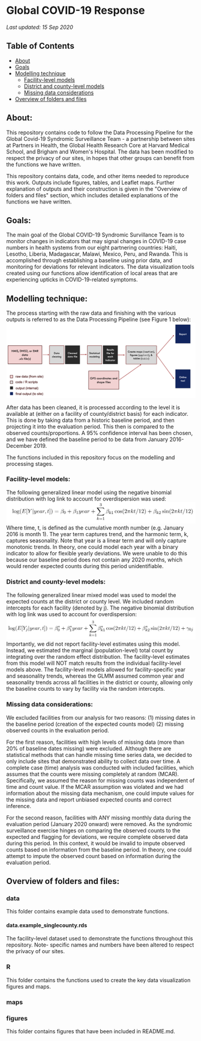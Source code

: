 # Global COVID-19 Response
_Last updated: 15 Sep 2020_
## Table of Contents
- [About](#About)
- [Goals](#Goals)
- [Modelling technique](#Modelling-technique)
  - [Facility-level models](#Facility-level-models)
  - [District and county-level models](#District-and-county-level-models)
  - [Missing data considerations](#Missing-data-considerations)
- [Overview of folders and files](#Overview-of-folders-and-files)

## About:
This repository contains code to follow the Data Processing Pipeline for the Global Covid-19 Syndromic Surveillance Team - a partnership between sites at Partners in Health, the Global Health Research Core at Harvard Medical School, and Brigham and Women's Hospital. The data has been modified to respect the privacy of our sites, in hopes that other groups can benefit from the functions we have written.

This repository contains data, code, and other items needed to reproduce this work. Outputs include figures, tables, and Leaflet maps. Further explanation of outputs and their construction is given in the "Overview of folders and files" section, which includes detailed explanations of the functions we have written.


## Goals:
The main goal of the Global COVID-19 Syndromic Survillance Team is to monitor changes in indicators that may signal changes in COVID-19 case numbers in health systems from our eight partnering countries: Haiti, Lesotho, Liberia, Madagascar, Malawi, Mexico, Peru, and Rwanda. This is accomplished through establishing a baseline using prior data, and monitoring for deviations for relevant indicators. The data visualization tools created using our functions allow identification of local areas that are experiencing upticks in COVID-19-related symptoms.

## Modelling technique:
The process starting with the raw data and finishing with the various outputs is referred to as the Data Processing Pipeline (see Figure 1 below):
<img src="figures\pipeline.png">

After data has been cleaned, it is processed according to the level it is available at (either on a facility of county/district basis) for each indicator. This is done by taking data from a historic baseline period, and then projecting it into the evaluation period. This then is compared to the observed counts/proportions. A 95% confidence interval has been chosen, and we have defined the baseline period to be data from January 2016-December 2019. 

The functions included in this repository focus on the modelling and processing stages.

### Facility-level models:

The following generalized linear model using the negative binomial distribution with log link to account for overdispersion was used:
<img src="figures\modelling_equation_1.png">
Where time, t, is defined as the cumulative month number (e.g. January 2016 is month 1). The year term captures trend, and the harmonic term, k, captures seasonality. Note that year is a linear term and will only capture monotonic trends. In theory, one could model each year with a binary indicator to allow for flexible yearly deviations. We were unable to do this because our baseline period does not contain any 2020 months, which would render expected counts during this period unidentifiable.

### District and county-level models:

The following generalized linear mixed model was used to model the expected counts at the district or county level. We included random intercepts for each facility (denoted by j). The negative binomial distribution with log link was used to account for overdispersion:
<img src="figures\modelling_equation_2.png">
Importantly, we did not report facility-level estimates using this model. Instead, we estimated the marginal (population-level) total count by integrating over the random effect distribution. The facility-level estimates from this model will NOT match results from the individual facility-level models above. The facility-level models allowed for facility-specific year and seasonality trends, whereas the GLMM assumed common year and seasonality trends across all facilities in the district or county, allowing only the baseline counts to vary by facility via the random intercepts.

### Missing data considerations:
We excluded facilities from our analysis for two reasons: (1) missing dates in the baseline period (creation of the expected counts model) (2) missing observed counts in the evaluation period.

For the first reason, facilities with high levels of missing data (more than 20% of baseline dates missing) were excluded. Although there are statistical methods that can handle missing time series data, we decided to only include sites that demonstrated ability to collect data over time. A complete case (time) analysis was conducted with included facilities, which assumes that the counts were missing completely at random (MCAR). Specifically, we assumed the reason for missing counts was independent of time and count value. If the MCAR assumption was violated and we had information about the missing data mechanism, one could impute values for the missing data and report unbiased expected counts and correct inference.

For the second reason, facilities with ANY missing monthly data during the evaluation period (January 2020 onward) were removed. As the syndromic surveillance exercise hinges on comparing the observed counts to the expected and flagging for deviations, we require complete observed data during this period. In this context, it would be invalid to impute observed counts based on information from the baseline period. In theory, one could attempt to impute the observed count based on information during the evaluation period.

## Overview of folders and files:
### data
This folder contains example data used to demonstrate functions.
#### data.example_singlecounty.rds
The facility-level dataset used to demonstrate the functions throughout this repository. Note- specific names and numbers have been altered to respect the privacy of our sites.

### R
This folder contains the functions used to create the key data visualization figures and maps.

### maps

### figures
This folder contains figures that have been included in README.md.
